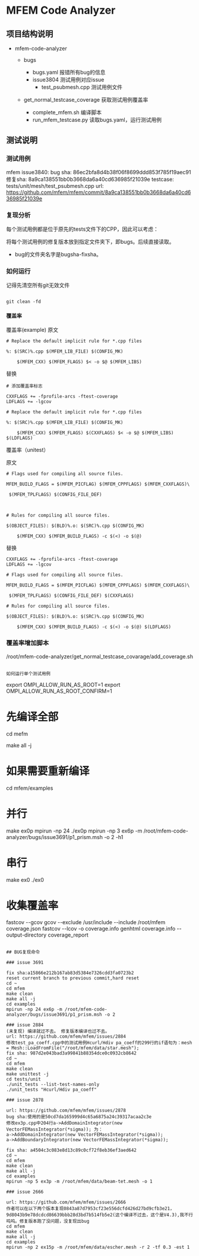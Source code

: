 # MFEM Code Analyzer

## 项目结构说明

- mfem-code-analyzer
  - bugs
    - bugs.yaml 报错所有bug的信息
    - issue3804 测试用例对应issue
      - test_psubmesh.cpp 测试用例文件

  - get_normal_testcase_coverage 获取测试用例覆盖率
    - complete_mfem.sh 编译脚本
    - run_mfem_testcase.py 读取bugs.yaml，运行测试用例

## 测试说明

### 测试用例

mfem issue3840:
  bug sha: 86ec2bfa8d4b38f06f8699ddd853f785f19aec91
  修复sha: 8a9ca138551bb0b3668da6a40cd636985f21039e
  testcase: tests/unit/mesh/test_psubmesh.cpp
  url: https://github.com/mfem/mfem/commit/8a9ca138551bb0b3668da6a40cd636985f21039e

### 复现分析

每个测试用例都是位于原先的tests文件下的CPP，因此可以考虑：

将每个测试用例的修复版本放到指定文件夹下，即bugs。后续直接读取。

- bug的文件夹名字是bugsha-fixsha。

### 如何运行

记得先清空所有git无效文件

```

git clean -fd

```

#### 覆盖率

覆盖率(example)
原文

```
# Replace the default implicit rule for *.cpp files

%: $(SRC)%.cpp $(MFEM_LIB_FILE) $(CONFIG_MK)

    $(MFEM_CXX) $(MFEM_FLAGS) $< -o $@ $(MFEM_LIBS)
```

替换
```
# 添加覆盖率标志

CXXFLAGS += -fprofile-arcs -ftest-coverage
LDFLAGS += -lgcov

# Replace the default implicit rule for *.cpp files

%: $(SRC)%.cpp $(MFEM_LIB_FILE) $(CONFIG_MK)

    $(MFEM_CXX) $(MFEM_FLAGS) $(CXXFLAGS) $< -o $@ $(MFEM_LIBS) $(LDFLAGS)

```

覆盖率（unitest）

原文
```
# Flags used for compiling all source files.

MFEM_BUILD_FLAGS = $(MFEM_PICFLAG) $(MFEM_CPPFLAGS) $(MFEM_CXXFLAGS)\

 $(MFEM_TPLFLAGS) $(CONFIG_FILE_DEF)



# Rules for compiling all source files.

$(OBJECT_FILES): $(BLD)%.o: $(SRC)%.cpp $(CONFIG_MK)

    $(MFEM_CXX) $(MFEM_BUILD_FLAGS) -c $(<) -o $(@)
```

替换
```
CXXFLAGS += -fprofile-arcs -ftest-coverage
LDFLAGS += -lgcov

# Flags used for compiling all source files.

MFEM_BUILD_FLAGS = $(MFEM_PICFLAG) $(MFEM_CPPFLAGS) $(MFEM_CXXFLAGS)\

 $(MFEM_TPLFLAGS) $(CONFIG_FILE_DEF) $(CXXFLAGS)

# Rules for compiling all source files.

$(OBJECT_FILES): $(BLD)%.o: $(SRC)%.cpp $(CONFIG_MK)

    $(MFEM_CXX) $(MFEM_BUILD_FLAGS) -c $(<) -o $(@) $(LDFLAGS)
```


### 覆盖率增加脚本

/root/mfem-code-analyzer/get_normal_testcase_covarage/add_coverage.sh

```

如何运行单个测试用例

```
export OMPI_ALLOW_RUN_AS_ROOT=1
export OMPI_ALLOW_RUN_AS_ROOT_CONFIRM=1

# 先编译全部

cd mefm

make all -j

# 如果需要重新编译

cd mfem/examples

# 并行
make ex0p
mpirun -np 24 ./ex0p
mpirun -np 3 ex6p -m /root/mfem-code-analyzer/bugs/issue3691/p1_prism.msh -o 2 -h1

# 串行

make ex0
./ex0

# 收集覆盖率

fastcov --gcov gcov --exclude /usr/include --include /root/mfem coverage.json
fastcov --lcov -o coverage.info
genhtml coverage.info --output-directory coverage_report

```

## BUG复现命令

### issue 3691

fix sha:a15866e212b167ab83d5384e7326cdd3fa0723b2
reset current branch to previous commit,hard reset
cd ~
cd mfem
make clean
make all -j
cd examples
mpirun -np 24 ex6p -m /root/mfem-code-analyzer/bugs/issue3691/p1_prism.msh -o 2

### issue 2884
(未复现) 编译就过不去。 修复版本编译也过不去。
url: https://github.com/mfem/mfem/issues/2884
修改test_pa_coeff.cpp中的测试用例Hcurl/Hdiv pa_coeff的299行的if语句为：mesh = Mesh::LoadFromFile("/root/mfem/data/star.mesh");
fix sha: 987d2e043bad3a99841b88354dce0c0932cb8642
cd ~
cd mfem
make clean
make unittest -j
cd tests/unit
./unit_tests --list-test-names-only
./unit_tests "Hcurl/Hdiv pa_coeff"

### issue 2878

url: https://github.com/mfem/mfem/issues/2878
bug sha:使用的是50cd7da165999d4c65a6875a24c39317acaa2c3e
修改ex3p.cpp中204行a->AddDomainIntegrator(new VectorFEMassIntegrator(*sigma)); 为：
a->AddDomainIntegrator(new VectorFEMassIntegrator(*sigma));
a->AddBoundaryIntegrator(new VectorFEMassIntegrator(*sigma));

fix sha: a4504c3c083e8d13c89c0cf72f8eb36ef3aed642
cd ~
cd mfem
make clean
make all -j
cd examples
mpirun -np 5 ex3p -m /root/mfem/data/beam-tet.mesh -o 1

### issue 2666

url: https://github.com/mfem/mfem/issues/2666
作者可以在以下两个版本复现0843a87d7953cf23e556dcfd426d27bd9cfb3e21，9d8043b9e78dcdcd86639bbb28d3bd7b514fb5e2(这个编译不过去，这个是V4.3),我不行呜呜。修复版本跑了没问题，没复现出bug
cd mfem
make clean
make all -j
cd examples
mpirun -np 2 ex15p -m /root/mfem/data/escher.mesh -r 2 -tf 0.3 -est 1

